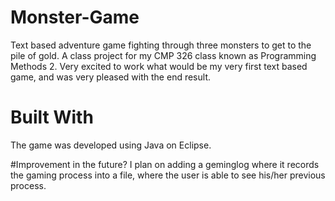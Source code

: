 # Monster-Game
Text based adventure game fighting through three monsters to get to the pile of gold.
A class project for my CMP 326 class known as Programming Methods 2. Very excited to work what would be my very first
text based game, and was very pleased with the end result.

# Built With
The game was developed using Java on Eclipse.

#Improvement in the future?
I plan on adding a geminglog where it records the gaming process into a file, where the user is able to see his/her previous
process.
